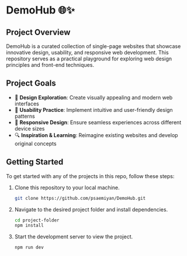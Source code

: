 # DemoHub 🌐✨

## Project Overview

DemoHub is a curated collection of single-page websites that showcase innovative design, usability, and responsive web development. This repository serves as a practical playground for exploring web design principles and front-end  techniques.

## Project Goals

- 🎨 **Design Exploration**: Create visually appealing and modern web interfaces
- 🚀 **Usability Practice**: Implement intuitive and user-friendly design patterns
- 📱 **Responsive Design**: Ensure seamless experiences across different device sizes
- 🔍 **Inspiration & Learning**: Reimagine existing websites and develop original concepts


## Getting Started

To get started with any of the projects in this repo, follow these steps:

1. Clone this repository to your local machine.
   ```bash
   git clone https://github.com/psaemiyan/DemoHub.git

2. Navigate to the desired project folder and install dependencies.
   ```bash
   cd project-folder
   npm install
   ```

3. Start the development server to view the project.
   ```bash
   npm run dev
   ```